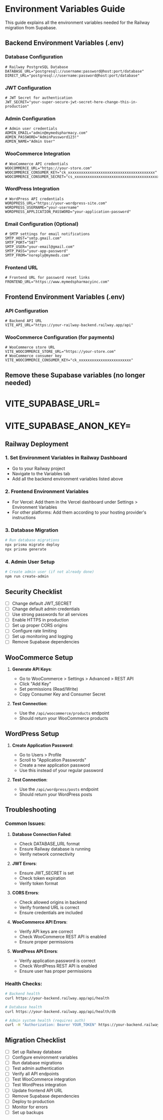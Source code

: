 # Environment Variables Guide

This guide explains all the environment variables needed for the Railway migration from Supabase.

## Backend Environment Variables (.env)

### Database Configuration
```env
# Railway PostgreSQL Database
DATABASE_URL="postgresql://username:password@host:port/database"
DIRECT_URL="postgresql://username:password@host:port/database"
```

### JWT Configuration
```env
# JWT Secret for authentication
JWT_SECRET="your-super-secure-jwt-secret-here-change-this-in-production"
```

### Admin Configuration
```env
# Admin user credentials
ADMIN_EMAIL="admin@mymedspharmacy.com"
ADMIN_PASSWORD="AdminPassword123!"
ADMIN_NAME="Admin User"
```

### WooCommerce Integration
```env
# WooCommerce API credentials
WOOCOMMERCE_URL="https://your-store.com"
WOOCOMMERCE_CONSUMER_KEY="ck_xxxxxxxxxxxxxxxxxxxxxxxxxxxxxxxxxxxxxxxx"
WOOCOMMERCE_CONSUMER_SECRET="cs_xxxxxxxxxxxxxxxxxxxxxxxxxxxxxxxxxxxxxxxx"
```

### WordPress Integration
```env
# WordPress API credentials
WORDPRESS_URL="https://your-wordpress-site.com"
WORDPRESS_USERNAME="your-username"
WORDPRESS_APPLICATION_PASSWORD="your-application-password"
```

### Email Configuration (Optional)
```env
# SMTP settings for email notifications
SMTP_HOST="smtp.gmail.com"
SMTP_PORT="587"
SMTP_USER="your-email@gmail.com"
SMTP_PASS="your-app-password"
SMTP_FROM="noreply@mymeds.com"
```

### Frontend URL
```env
# Frontend URL for password reset links
FRONTEND_URL="https://www.mymedspharmacyinc.com"
```

## Frontend Environment Variables (.env)

### API Configuration
```env
# Backend API URL
VITE_API_URL="https://your-railway-backend.railway.app/api"
```

### WooCommerce Configuration (for payments)
```env
# WooCommerce store URL
VITE_WOOCOMMERCE_STORE_URL="https://your-store.com"
# WooCommerce consumer key
VITE_WOOCOMMERCE_CONSUMER_KEY="ck_xxxxxxxxxxxxxxxxxxxxxxxx"
```

## Remove these Supabase variables (no longer needed)
# VITE_SUPABASE_URL=
# VITE_SUPABASE_ANON_KEY=

## Railway Deployment

### 1. Set Environment Variables in Railway Dashboard
- Go to your Railway project
- Navigate to the Variables tab
- Add all the backend environment variables listed above

### 2. Frontend Environment Variables
- For Vercel: Add them in the Vercel dashboard under Settings > Environment Variables
- For other platforms: Add them according to your hosting provider's instructions

### 3. Database Migration
```bash
# Run database migrations
npx prisma migrate deploy
npx prisma generate
```

### 4. Admin User Setup
```bash
# Create admin user (if not already done)
npm run create-admin
```

## Security Checklist

- [ ] Change default JWT_SECRET
- [ ] Change default admin credentials
- [ ] Use strong passwords for all services
- [ ] Enable HTTPS in production
- [ ] Set up proper CORS origins
- [ ] Configure rate limiting
- [ ] Set up monitoring and logging
- [ ] Remove Supabase dependencies

## WooCommerce Setup

1. **Generate API Keys**:
   - Go to WooCommerce > Settings > Advanced > REST API
   - Click "Add Key"
   - Set permissions (Read/Write)
   - Copy Consumer Key and Consumer Secret

2. **Test Connection**:
   - Use the `/api/woocommerce/products` endpoint
   - Should return your WooCommerce products

## WordPress Setup

1. **Create Application Password**:
   - Go to Users > Profile
   - Scroll to "Application Passwords"
   - Create a new application password
   - Use this instead of your regular password

2. **Test Connection**:
   - Use the `/api/wordpress/posts` endpoint
   - Should return your WordPress posts

## Troubleshooting

### Common Issues:

1. **Database Connection Failed**:
   - Check DATABASE_URL format
   - Ensure Railway database is running
   - Verify network connectivity

2. **JWT Errors**:
   - Ensure JWT_SECRET is set
   - Check token expiration
   - Verify token format

3. **CORS Errors**:
   - Check allowed origins in backend
   - Verify frontend URL is correct
   - Ensure credentials are included

4. **WooCommerce API Errors**:
   - Verify API keys are correct
   - Check WooCommerce REST API is enabled
   - Ensure proper permissions

5. **WordPress API Errors**:
   - Verify application password is correct
   - Check WordPress REST API is enabled
   - Ensure user has proper permissions

### Health Checks:

```bash
# Backend health
curl https://your-backend.railway.app/api/health

# Database health
curl https://your-backend.railway.app/api/health/db

# Admin system health (requires auth)
curl -H "Authorization: Bearer YOUR_TOKEN" https://your-backend.railway.app/api/admin/health
```

## Migration Checklist

- [ ] Set up Railway database
- [ ] Configure environment variables
- [ ] Run database migrations
- [ ] Test admin authentication
- [ ] Verify all API endpoints
- [ ] Test WooCommerce integration
- [ ] Test WordPress integration
- [ ] Update frontend API URL
- [ ] Remove Supabase dependencies
- [ ] Deploy to production
- [ ] Monitor for errors
- [ ] Set up backups 